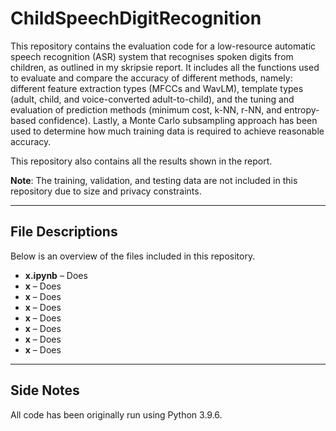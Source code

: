 # ChildSpeechDigitRecognition
This repository contains the evaluation code for a low-resource automatic speech recognition (ASR) system that recognises spoken digits from children, as outlined in my skripsie report.
It includes all the functions used to evaluate and compare the accuracy of different methods, namely: different feature extraction types (MFCCs and WavLM), template types (adult, child, and voice-converted adult-to-child), and the tuning and evaluation of prediction methods (minimum cost, k-NN, r-NN, and entropy-based confidence). Lastly, a Monte Carlo subsampling approach has been used to determine how much training data is required to achieve reasonable accuracy. 

This repository also contains all the results shown in the report.

**Note**: The training, validation, and testing data are not included in this repository due to size and privacy constraints.



---

## File Descriptions
Below is an overview of the files included in this repository.

- **x.ipynb** – Does
- **x** – Does
- **x** – Does
- **x** – Does
- **x** – Does
- **x** – Does
- **x** – Does
- **x** – Does


--- 
## Side Notes
All code has been originally run using Python 3.9.6.
